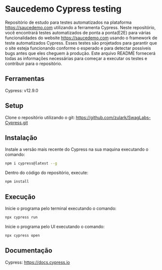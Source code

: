 # Saucedemo Cypress testing
Repositório de estudo para testes automatizados na plataforma https://saucedemo.com utilizando a ferramenta Cypress.
Neste repositório, você encontrará testes automatizados de ponta a ponta(E2E) para várias funcionalidades do website https://saucedemo.com usando o framework de teste automatizados Cypress. Esses testes são projetados para garantir que o site esteja funcionando conforme o esperado e para detectar possíveis bugs antes que eles cheguem à produção. Este arquivo README fornecerá todas as informações necessárias para começar a executar os testes e contribuir para o repositório.
## Ferramentas

Cypress: v12.9.0

## Setup
Clone o repositório utilizando o git: 
https://github.com/zulark/SwagLabs-Cypress.git
## Instalação

Instale a versão mais recente do Cypress na sua maquina executando o comando:

```bash
npm i cypress@latest --g
```
Dentro do código do repositório, execute: 
```bash
npm install
```
## Execução
Inicie o programa pelo terminal executando o comando:
```bash
npx cypress run
```
Inicie o programa pelo UI executando o comando: 

```bash
npx cypress open
```

## Documentação

Cypress: https://docs.cypress.io